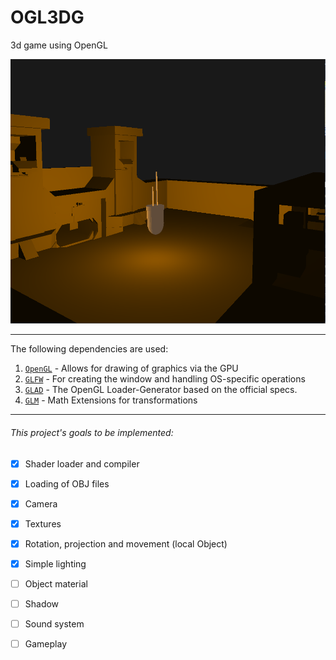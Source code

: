 # OGL3DG
3d game using OpenGL


![exammple](doc/test.04.01.png)

---

The following dependencies are used:

1. [`OpenGL`](https://www.opengl.org) - Allows for drawing of graphics via the GPU
2. [`GLFW`](https://github.com/glfw/glfw) - For creating the window and handling OS-specific operations
3. [`GLAD`](https://github.com/Dav1dde/glad) - The OpenGL Loader-Generator based on the official specs.
4. [`GLM`](https://github.com/Groovounet/glm) - Math Extensions for transformations

---

###### This project's goals to be implemented:

- [x] Shader loader and compiler
- [x] Loading of OBJ files
- [x] Camera
- [x] Textures
- [x] Rotation, projection and movement (local Object)
- [x] Simple lighting
- [ ] Object material
- [ ] Shadow
- [ ] Sound system

- [ ] Gameplay
